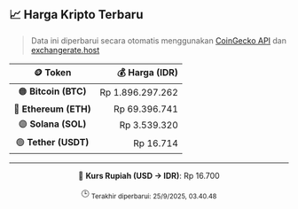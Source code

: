 

<!-- HARGA_KRIPTO -->
## 📈 Harga Kripto Terbaru

> Data ini diperbarui secara otomatis menggunakan [CoinGecko API](https://www.coingecko.com/) dan [exchangerate.host](https://exchangerate.host/)

<div align="center">

| 🪙 Token | 💰 Harga (IDR) |
|:------:|---------------:|
| 🟠 **Bitcoin (BTC)**   | Rp 1.896.297.262 |
| 🔵 **Ethereum (ETH)**  | Rp 69.396.741 |
| 🟣 **Solana (SOL)**    | Rp 3.539.320 |
| 🟢 **Tether (USDT)**   | Rp 16.714 |

---

💱 **Kurs Rupiah (USD → IDR)**: Rp 16.700

🕒 <sub>Terakhir diperbarui: 25/9/2025, 03.40.48</sub>

</div>
<!-- /HARGA_KRIPTO -->